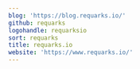 ```yaml
---
blog: 'https://blog.requarks.io/'
github: requarks
logohandle: requarksio
sort: requarks
title: requarks.io
website: 'https://www.requarks.io/'
---
```

